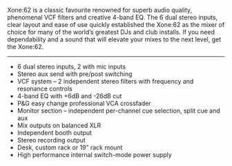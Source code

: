 Xone:62 is a classic favourite renowned for superb audio quality, phenomenal VCF filters and creative 4-band EQ. The 6 dual stereo inputs, clear layout and ease of use quickly established the Xone:62 as the mixer of choice for many of the world’s greatest DJs and club installs. If you need dependability and a sound that will elevate your mixes to the next level, get the Xone:62.

---

- 6 dual stereo inputs, 2 with mic inputs
- Stereo aux send with pre/post switching
- VCF system – 2 independent stereo filters with frequency and resonance controls
- 4-band EQ with +6dB and -26dB cut
- P&G easy change professional VCA crossfader
- Monitor section – independent per-channel cue selection, split cue and aux
- Mix outputs on balanced XLR
- Independent booth output
- Stereo recording output
- Desk, custom rack or 19” rack mount
- High performance internal switch-mode power supply
